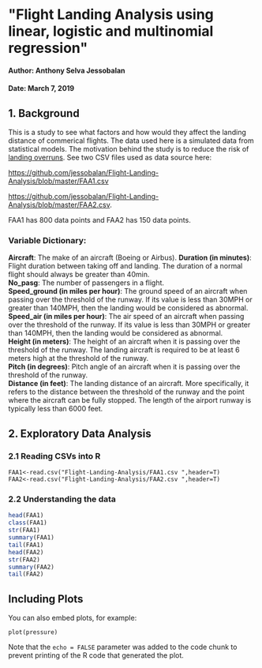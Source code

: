 # "Flight Landing Analysis using linear, logistic and multinomial regression"
#### Author: Anthony Selva Jessobalan
#### Date: March 7, 2019

## 1. Background

This is a study to see what factors and how would they affect the landing distance of commerical flights. The data used here is a simulated data from statistical models. The motivation behind the study is to reduce the risk of [landing overruns](https://en.wikipedia.org/wiki/Category:Airliner_accidents_and_incidents_involving_runway_overruns). See two CSV files used as data source here: 

<https://github.com/jessobalan/Flight-Landing-Analysis/blob/master/FAA1.csv> 

<https://github.com/jessobalan/Flight-Landing-Analysis/blob/master/FAA2.csv>. 

FAA1 has 800 data points and FAA2 has 150 data points.

### Variable Dictionary:

**Aircraft**: The make of an aircraft (Boeing or Airbus). 
**Duration (in minutes)**: Flight duration between taking off and landing. The duration of a normal flight should always be greater than 40min.  
**No_pasg**: The number of passengers in a flight.  
**Speed_ground (in miles per hour)**: The ground speed of an aircraft when passing over the threshold of the runway. If its value is less than 30MPH or greater than 140MPH, then the landing would be considered as abnormal.  
**Speed_air (in miles per hour)**: The air speed of an aircraft when passing over the threshold of the runway. If its value is less than 30MPH or greater than 140MPH, then the landing would be considered as abnormal.  
**Height (in meters)**: The height of an aircraft when it is passing over the threshold of the runway. The landing aircraft is required to be at least 6 meters high at the threshold of the runway.  
**Pitch (in degrees)**: Pitch angle of an aircraft when it is passing over the threshold of the runway.  
**Distance (in feet)**: The landing distance of an aircraft. More specifically, it refers to the distance between the threshold of the runway and the point where the aircraft can be fully stopped. The length of the airport runway is typically less than 6000 feet.  

## 2. Exploratory Data Analysis
### 2.1 Reading CSVs into R

```{r import, echo=TRUE}
FAA1<-read.csv("Flight-Landing-Analysis/FAA1.csv ",header=T)
FAA2<-read.csv("Flight-Landing-Analysis/FAA2.csv ",header=T)
```
### 2.2 Understanding the data

```r
head(FAA1)
class(FAA1)
str(FAA1) 
summary(FAA1)
tail(FAA1)
head(FAA2) 
str(FAA2) 
summary(FAA2)
tail(FAA2)
```

## Including Plots

You can also embed plots, for example:

```{r pressure, echo=TRUE}
plot(pressure)
```

Note that the `echo = FALSE` parameter was added to the code chunk to prevent printing of the R code that generated the plot.
